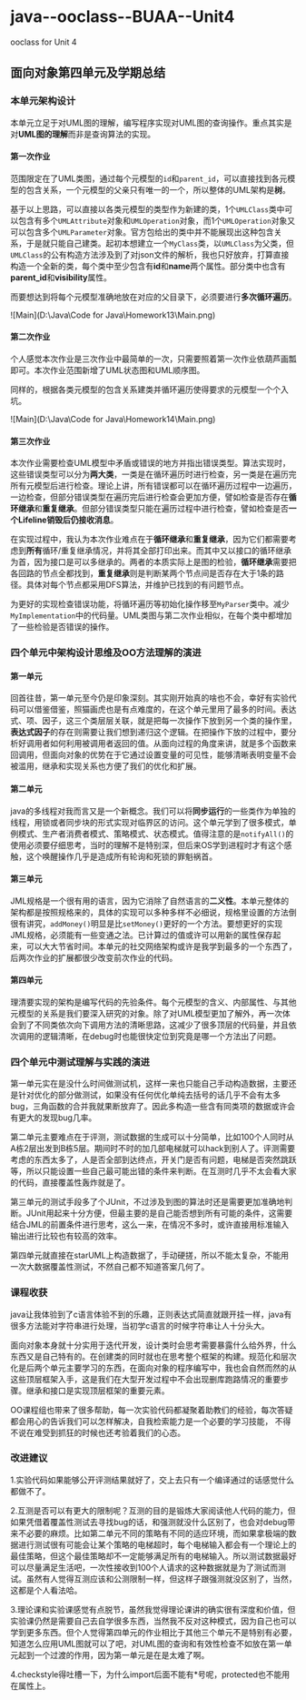 # java--ooclass--BUAA--Unit4
ooclass for Unit 4

## 面向对象第四单元及学期总结

### 本单元架构设计

本单元立足于对UML图的理解，编写程序实现对UML图的查询操作。重点其实是对**UML图的理解**而非是查询算法的实现。

#### 第一次作业

范围限定在了UML类图，通过每个元模型的`id`和`parent_id`，可以直接找到各元模型的包含关系，一个元模型的父亲只有唯一的一个，所以整体的UML架构是**树**。

基于以上思路，可以直接以各类元模型的类型作为新建的类，1个`UMLClass`类中可以包含有多个`UMLAttribute`对象和`UMLOperation`对象，而1个`UMLOperation`对象又可以包含多个`UMLParameter`对象。官方包给出的类中并不能展现出这种包含关系，于是就只能自己建类。起初本想建立一个`MyClass`类，以`UMLClass`为父类，但`UMLClass`的公有构造方法涉及到了对json文件的解析，我也只好放弃，打算直接构造一个全新的类，每个类中至少包含有**id**和**name**两个属性。部分类中也含有**parent_id**和**visibility**属性。

而要想达到将每个元模型准确地放在对应的父目录下，必须要进行**多次循环遍历**。

![Main](D:\Java\Code for Java\Homework13\Main.png)

#### 第二次作业

个人感觉本次作业是三次作业中最简单的一次，只需要照着第一次作业依葫芦画瓢即可。本次作业范围新增了UML状态图和UML顺序图。

同样的，根据各类元模型的包含关系建类并循环遍历使得要求的元模型一个个入坑。

![Main](D:\Java\Code for Java\Homework14\Main.png)

#### 第三次作业

本次作业需要检查UML模型中矛盾或错误的地方并指出错误类型。算法实现时，这些错误类型可以分为**两大类**，一类是在循环遍历时进行检查，另一类是在遍历完所有元模型后进行检查。理论上讲，所有错误都可以在循环遍历过程中一边遍历，一边检查，但部分错误类型在遍历完后进行检查会更加方便，譬如检查是否存在**循环继承**和**重复继承**。但部分错误类型只能在遍历过程中进行检查，譬如检查是否**一个Lifeline销毁后仍接收消息**。

在实现过程中，我认为本次作业难点在于**循环继承**和**重复继承**，因为它们都需要考虑到**所有**循环/重复继承情况，并将其全部打印出来。而其中又以接口的循环继承为首，因为接口是可以多继承的。两者的本质实际上是图的检验，**循环继承**需要把各回路的节点全都找到，**重复继承**则是判断某两个节点间是否存在大于1条的路径。具体对每个节点都采用DFS算法，并维护已找到的有问题节点。

为更好的实现检查错误功能，将循环遍历等初始化操作移至`MyParser`类中。减少`MyImplementation`中的代码量。UML类图与第二次作业相似，在每个类中都增加了一些检验是否错误的操作。

### 四个单元中架构设计思维及OO方法理解的演进

#### 第一单元

回首往昔，第一单元至今仍是印象深刻。其实刚开始真的啥也不会，幸好有实验代码可以借鉴借鉴，照猫画虎也是有点难度的，在这个单元里用了最多的时间。表达式、项、因子，这三个类层层关联，就是把每一次操作下放到另一个类的操作里，**表达式因子**的存在则需要让我们想到递归这个逻辑。在把操作下放的过程中，要分析好调用者如何利用被调用者返回的值。从面向过程的角度来讲，就是多个函数来回调用，但面向对象的优势在于它通过设置变量的可见性，能够清晰表明变量不会被滥用，继承和实现关系也方便了我们的优化和扩展。

#### 第二单元

java的多线程对我而言又是一个新概念。我们可以将**同步运行**的一些类作为单独的线程，用锁或者同步块的形式实现对临界区的访问。这个单元学到了很多模式，单例模式、生产者消费者模式、策略模式、状态模式。值得注意的是`notifyAll()`的使用必须要仔细思考，当时的理解不是特别深，但后来OS学到进程时才有这个感触，这个唤醒操作几乎是造成所有轮询和死锁的罪魁祸首。

#### 第三单元

JML规格是一个很有用的语言，因为它消除了自然语言的**二义性**。本单元整体的架构都是按照规格来的，具体的实现可以多种多样不必细说，规格里设置的方法倒很有讲究，`addMoney()`明显是比`setMoney()`更好的一个方法。要想更好的实现JML规格，必须能有一些变通之法。已计算过的值或许可以用新的属性保存起来，可以大大节省时间。本单元的社交网络架构或许是我学到最多的一个东西了，后两次作业的扩展都很少改变前次作业的代码。

#### 第四单元

理清要实现的架构是编写代码的先验条件。每个元模型的含义、内部属性、与其他元模型的关系是我们要深入研究的对象。除了对UML模型更加了解外，再一次体会到了不同类依次向下调用方法的清晰思路，这减少了很多顶层的代码量，并且依次调用的逻辑清晰，在debug时也能很快定位到究竟是哪一个方法出了问题。

### 四个单元中测试理解与实践的演进

第一单元实在是没什么时间做测试机，这样一来也只能自己手动构造数据，主要还是针对优化的部分做测试，如果没有任何优化单纯去括号的话几乎不会有太多bug，三角函数的合并我就果断放弃了。因此多构造一些含有同类项的数据或许会有更大的发现bug几率。

第二单元主要难点在于评测，测试数据的生成可以十分简单，比如100个人同时从A栋2层出发到B栋5层。期间时不时的加几部电梯就可以hack到别人了。评测需要考虑的东西太多了，人是否全部到达终点，开关门是否有问题，电梯是否突然跳跃等，所以只能设置一些自己最可能出错的条件来判断。在互测时几乎不太会看大家的代码，直接覆盖性轰炸就是了。

第三单元的测试手段多了个JUnit，不过涉及到图的算法时还是需要更加准确地判断。JUnit用起来十分方便，但最主要的是自己能否想到所有可能的条件，这需要结合JML的前置条件进行思考，这么一来，在情况不多时，或许直接用标准输入输出进行比较也有较高的效率。

第四单元就直接在starUML上构造数据了，手动硬搓，所以不能太复杂，不能用一次大数据覆盖性测试，不然自己都不知道答案几何了。

### 课程收获

java让我体验到了c语言体验不到的乐趣，正则表达式简直就跟开挂一样，java有很多方法能对字符串进行处理，当初学c语言的时候字符串让人十分头大。

面向对象本身就十分实用于迭代开发，设计类时会思考需要暴露什么给外界，什么东西又是自己特有的。在创建类的同时就也在思考整个框架的构建。规范化和层次化是后两个单元主要学习的东西，在面向对象的程序编写中，我也会自然而然的从这些顶层框架入手，这是我们在大型开发过程中不会出现删库跑路情况的重要步骤。继承和接口是实现顶层框架的重要元素。

OO课程组也带来了很多帮助，每一次实验代码都凝聚着助教们的经验，每次答疑都会用心的告诉我们可以怎样解决，自我检索能力是一个必要的学习技能， 不得不说在难受到抓狂的时候也还考验着我们的心态。

### 改进建议

1.实验代码如果能够公开评测结果就好了，交上去只有一个编译通过的话感觉什么都做不了。

2.互测是否可以有更大的限制呢？互测的目的是锻炼大家阅读他人代码的能力，但如果凭借着覆盖性测试去寻找bug的话，和强测就没什么区别了，也会对debug带来不必要的麻烦。比如第二单元不同的策略有不同的适应环境，而如果拿极端的数据进行测试很有可能会让某个策略的电梯超时，每个电梯输入都会有一个理论上的最佳策略，但这个最佳策略却不一定能够满足所有的电梯输入。所以测试数据最好可以尽量满足生活吧，一次性接收到100个人请求的这种数据就是为了测试而测试。虽然有人觉得互测应该和公测限制一样，但这样子跟强测就没区别了，当然，这都是个人看法哈。

3.理论课和实验课感觉有点脱节，虽然我觉得理论课讲的确实很有深度和价值，但实验课仍然是需要自己去自学很多东西，当然我不反对这种模式，因为自己也可以学到更多东西。但个人觉得第四单元的作业相比于其他三个单元不是特别有必要，知道怎么应用UML图就可以了吧，对UML图的查询和有效性检查不如放在第一单元起到一个过渡的作用，因为第一单元是在是太难了啊。

4.checkstyle得吐槽一下，为什么import后面不能有\*号呢，protected也不能用在属性上。

